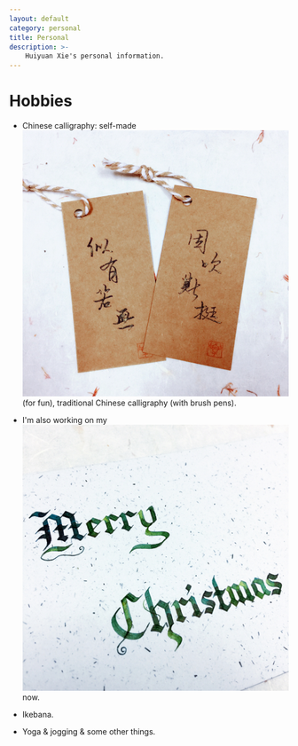 ```yaml
---
layout: default
category: personal
title: Personal
description: >-
    Huiyuan Xie's personal information.
---
```


# Hobbies

* Chinese calligraphy: self-made ![bookmarks](img/bookmark.jpg) (for fun), traditional Chinese calligraphy (with brush pens).

* I'm also working on my ![English handwriting](img/xmas.jpg) now.

* Ikebana.

* Yoga & jogging & some other things.

